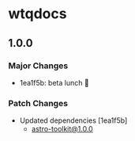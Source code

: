 # wtqdocs

## 1.0.0

### Major Changes

- 1ea1f5b: beta lunch 🚀

### Patch Changes

- Updated dependencies [1ea1f5b]
  - astro-toolkit@1.0.0
